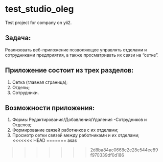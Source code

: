 test_studio_oleg
==================

Test project for company on yii2.


Задача:
-----------

Реализовать веб-приложение позволяющее управлять отделами и сотрудниками предприятия, а также просматривать их связи на “сетке”.

Приложение состоит из трех разделов:
-------------
1. Сетка (главная страница);
2. Отделы;
3. Сотрудники.

Возможности приложения:
-------------
1. Формы Редактирования/Добавления/Удаления -Сотрудников и Отделов;
2. Формирование связей работников с их отделами;
2. Просмотр сетки связей между работниками и их отделами;
<<<<<<< HEAD
=======
asas
>>>>>>> 2d8ba84ac0668c2e28e544ee89f970339df0d186
